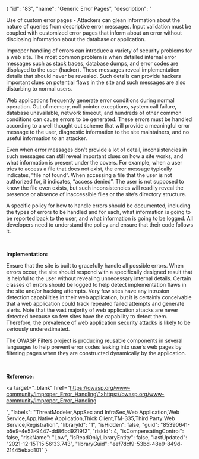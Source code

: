 {
  "id": "83",
  "name": "Generic Error Pages",
  "description": "<p>Use of custom error pages - Attackers can glean information about the nature of queries from descriptive error messages. Input validation must be coupled with customized error pages that inform about an error without disclosing information about the database or application.</p><p>Improper handling of errors can introduce a variety of security problems for a web site. The most common problem is when detailed internal error messages such as stack traces, database dumps, and error codes are displayed to the user (hacker). These messages reveal implementation details that should never be revealed. Such details can provide hackers important clues on potential flaws in the site and such messages are also disturbing to normal users.</p><p>Web applications frequently generate error conditions during normal operation. Out of memory, null pointer exceptions, system call failure, database unavailable, network timeout, and hundreds of other common conditions can cause errors to be generated. These errors must be handled according to a well thought out scheme that will provide a meaningful error message to the user, diagnostic information to the site maintainers, and no useful information to an attacker.</p><p>Even when error messages don’t provide a lot of detail, inconsistencies in such messages can still reveal important clues on how a site works, and what information is present under the covers. For example, when a user tries to access a file that does not exist, the error message typically indicates, “file not found”. When accessing a file that the user is not authorized for, it indicates, “access denied”. The user is not supposed to know the file even exists, but such inconsistencies will readily reveal the presence or absence of inaccessible files or the site’s directory structure.</p><p>A specific policy for how to handle errors should be documented, including the types of errors to be handled and for each, what information is going to be reported back to the user, and what information is going to be logged. All developers need to understand the policy and ensure that their code follows it.</p><p><br /></p><p><b>Implementation:</b></p><p>Ensure that the site is built to gracefully handle all possible errors. When errors occur, the site should respond with a specifically designed result that is helpful to the user without revealing unnecessary internal details. Certain classes of errors should be logged to help detect implementation flaws in the site and/or hacking attempts. Very few sites have any intrusion detection capabilities in their web application, but it is certainly conceivable that a web application could track repeated failed attempts and generate alerts. Note that the vast majority of web application attacks are never detected because so few sites have the capability to detect them. Therefore, the prevalence of web application security attacks is likely to be seriously underestimated.</p><p>The OWASP Filters project is producing reusable components in several languages to help prevent error codes leaking into user’s web pages by filtering pages when they are constructed dynamically by the application.</p><p><br /></p><p><b>Reference:</b></p><p><a target=\"_blank\" href=\"https://owasp.org/www-community/Improper_Error_Handling\">https://owasp.org/www-community/Improper_Error_Handling</a></p>",
  "labels": "ThreatModeler,AppSec and InfraSec,Web Application,Web Service,App,Native Application,Thick Client,TM-335,Third Party Web Service,Registration",
  "libraryId": "1",
  "isHidden": false,
  "guid": "85390641-b5e9-4e53-9447-dd86bd9219f2",
  "riskId": 4,
  "isCompensatingControl": false,
  "riskName": "Low",
  "isReadOnlyLibraryEntity": false,
  "lastUpdated": "2021-12-15T15:56:33.743",
  "libraryGuid": "eef7dcf9-53bd-48e9-849d-21445ebad101"
}